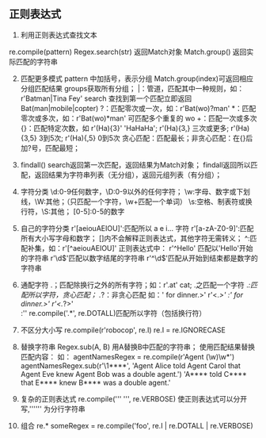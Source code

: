 ## 正则表达式
1. 利用正则表达式查找文本

re.compile(pattern)
Regex.search(str) 返回Match对象
Match.group() 返回实际匹配的字符串

2. 匹配更多模式
pattern 中加括号，表示分组
Match.group(index)可返回相应分组匹配结果 groups获取所有分组；
|：管道，匹配其中一种规则，如：r'Batman|Tina Fey'
search 查找到第一个匹配立即返回
Bat(man|mobile|copter)
?：匹配零次或一次，如：r'Bat(wo)?man'
*：匹配零次或多次，如：r'Bat(wo)*man' 可匹配多个重复的 wo
+：匹配一次或多次
{}：匹配特定次数，如 r'(Ha){3}' 'HaHaHa'; r'(Ha){3,} 三次或更多; r'(Ha){3,5} 3到5次; r'(Ha){,5} 0到5次
贪心匹配：匹配最长；非贪心匹配：在{}后加?号，匹配最短；

3. findall()
search返回第一次匹配，返回结果为Match对象；
findall返回所以匹配，返回结果为字符串列表（无分组），返回元组列表（有分组）；

4. 字符分类
\d:0-9任何数字，\D:0-9以外的任何字符；
\w:字母、数字或下划线，\W:其他；（只匹配一个字符，\w+匹配一个单词）
\s:空格、制表符或换行符，\S:其他；
[0-5]:0-5的数字

5. 自己的字符分类
r'[aeiouAEIOU]':匹配所以 a e i... 字符
r'[a-zA-Z0-9]':匹配所有大小写字母和数字；
[]内不会解释正则表达式，其他字符无需转义；
^:匹配补集，如：r'[^aeiouAEIOU]'
正则表达式中：
r'^Hello' 匹配以'Hello'开始的字符串
r'\d$'匹配以数字结尾的字符串
r'^\d$'匹配从开始到结束都是数字的字符串

6. 通配字符
.；匹配除换行之外的所有字符；如：r'.at' cat; .之匹配一个字符
.*:匹配所以字符，贪心匹配；
.*?：非贪心匹配 
如：'<To serve man> for dinner.>'
r'<.*>'  :'<To serve man> for dinner.>'
r'<.*?>' :'<To serve man>'
re.compile('.*', re.DOTALL)匹配所以字符（包括换行符）

7. 不区分大小写
re.compile(r'robocop', re.I) re.I = re.IGNORECASE

8. 替换字符串
Regex.sub(A, B) 用A替换B中匹配的字符串；
使用匹配结果替换匹配内容：
如：
agentNamesRegex = re.compile(r'Agent (\w)\w*')
agentNamesRegex.sub(r'\1****', 'Agent Alice told Agent Carol that Agent Eve knew Agent Bob was a double agent.')
'A**** told C**** that E**** knew B**** was a double agent.'

9. 复杂的正则表达式
re.compile(''' ''', re.VERBOSE) 使正则表达式可以分开写,'''''' 为分行字符串

10. 组合 re.*
someRegex = re.compile('foo', re.I | re.DOTALL | re.VERBOSE)